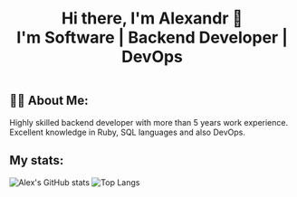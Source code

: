 <div align = "center">
  <h1>Hi there, I'm Alexandr 👋 <br>I'm Software | Backend Developer | DevOps</h1>
</div>

<div id="badges" align="center">
  <img src="https://komarev.com/ghpvc/?username=hunk13&style=flat-square&color=blue" alt=""/>
</div>


<h2>👨‍💻 About Me:</h2>
<p>Highly skilled backend developer with more than 5 years work experience. Excellent knowledge in Ruby, SQL languages and also DevOps.</p>


<h2>My stats:</h2>

![Alex's GitHub stats](https://github-readme-stats.vercel.app/api?username=hunk13&show_icons=true&theme=transparent)
![Top Langs](https://github-readme-stats.vercel.app/api/top-langs/?username=hunk13&layout=compact&theme=white)
